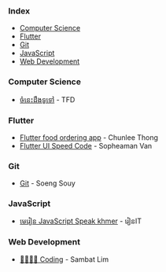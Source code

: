 ### Index

* [Computer Science](#computer-science)
* [Flutter](#flutter)
* [Git](#git)
* [JavaScript](#javascript)
* [Web Development](#web-development)


### Computer Science

* [ចំនេះដឹងទូទៅ](https://youtube.com/playlist?list=PLB5U9f77LXqL-IC2MAoaKl1tJOuiQZbZQ) - TFD


### Flutter

* [Flutter food ordering app](https://youtube.com/playlist?list=PL9nDNu0HsFZk6qC7nfhdYbnB-B9wyfKV9) - Chunlee Thong
* [Flutter UI Speed Code](https://youtube.com/playlist?list=PLVY9IbkulBUiKDrT5BFcMKXxtk4b0IJIX) - Sopheaman Van


### Git

* [Git](https://youtube.com/playlist?list=PLyNTduYoTjqBsCRtQrkUw-jaBLsInhsJa) - Soeng Souy


### JavaScript

* [មេរៀន JavaScript Speak khmer](https://youtube.com/playlist?list=PLWrsrLN26mWZiRcn4O-cphCw-AyoWumhq) - រៀនIT


### Web Development

* [👨‍💻👨‍💻 Coding](https://youtube.com/playlist?list=PLxchvQVIj9rb8O10g494z9EQ0HZO-aU_6) - Sambat Lim
